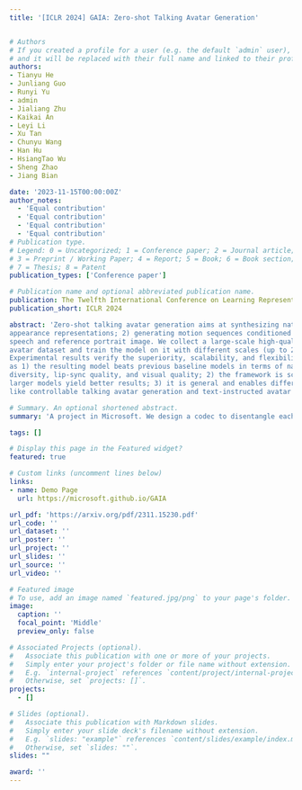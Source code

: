 ```yaml
---
title: '[ICLR 2024] GAIA: Zero-shot Talking Avatar Generation'


# Authors
# If you created a profile for a user (e.g. the default `admin` user), write the username (folder name) here
# and it will be replaced with their full name and linked to their profile.
authors:
- Tianyu He
- Junliang Guo
- Runyi Yu
- admin
- Jialiang Zhu
- Kaikai An
- Leyi Li
- Xu Tan
- Chunyu Wang
- Han Hu
- HsiangTao Wu
- Sheng Zhao
- Jiang Bian

date: '2023-11-15T00:00:00Z'
author_notes:
  - 'Equal contribution'
  - 'Equal contribution'
  - 'Equal contribution'
  - 'Equal contribution'
# Publication type.
# Legend: 0 = Uncategorized; 1 = Conference paper; 2 = Journal article;
# 3 = Preprint / Working Paper; 4 = Report; 5 = Book; 6 = Book section;
# 7 = Thesis; 8 = Patent
publication_types: ['Conference paper']

# Publication name and optional abbreviated publication name.
publication: The Twelfth International Conference on Learning Representations
publication_short: ICLR 2024

abstract: 'Zero-shot talking avatar generation aims at synthesizing natural talking videos from speech and a single portrait image. Previous methods have relied on domain-specific heuristics such as warping-based motion representation and 3D Morphable Models, which limit the naturalness and diversity of the generated avatars. In this work, we introduce GAIA (Generative AI for Avatar), which eliminates the domain priors in talking avatar generation. In light of the observation that the speech only drives the motion of the avatar while the appearance of the avatar and the background typically remain the same throughout the entire video, we divide our approach into two stages: 1) disentangling each frame into motion and
appearance representations; 2) generating motion sequences conditioned on the
speech and reference portrait image. We collect a large-scale high-quality talking
avatar dataset and train the model on it with different scales (up to 2B parameters).
Experimental results verify the superiority, scalability, and flexibility of GAIA
as 1) the resulting model beats previous baseline models in terms of naturalness,
diversity, lip-sync quality, and visual quality; 2) the framework is scalable since
larger models yield better results; 3) it is general and enables different applications
like controllable talking avatar generation and text-instructed avatar generation.'

# Summary. An optional shortened abstract.
summary: 'A project in Microsoft. We design a codec to disentangle each frame of talking face videos into motion and appearance representations and then curated a large-scale, high-quality dataset to train our diffusion-based GAIA model. The results demonstrate remarkable naturalness and scalability.'

tags: []

# Display this page in the Featured widget?
featured: true

# Custom links (uncomment lines below)
links:
- name: Demo Page
  url: https://microsoft.github.io/GAIA

url_pdf: 'https://arxiv.org/pdf/2311.15230.pdf'
url_code: ''
url_dataset: ''
url_poster: ''
url_project: ''
url_slides: ''
url_source: ''
url_video: ''

# Featured image
# To use, add an image named `featured.jpg/png` to your page's folder.
image:
  caption: ''
  focal_point: 'Middle'
  preview_only: false

# Associated Projects (optional).
#   Associate this publication with one or more of your projects.
#   Simply enter your project's folder or file name without extension.
#   E.g. `internal-project` references `content/project/internal-project/index.md`.
#   Otherwise, set `projects: []`.
projects:
  - []

# Slides (optional).
#   Associate this publication with Markdown slides.
#   Simply enter your slide deck's filename without extension.
#   E.g. `slides: "example"` references `content/slides/example/index.md`.
#   Otherwise, set `slides: ""`.
slides: ""

award: ''
---
```


